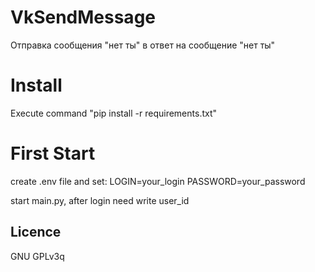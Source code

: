 # VkSendMessage
Отправка сообщения "нет ты" в ответ на сообщение "нет ты"

# Install

Execute command "pip install -r requirements.txt"

# First Start

create .env file and set: 
LOGIN=your_login
PASSWORD=your_password

start main.py, after login need write user_id


## Licence

GNU GPLv3q
